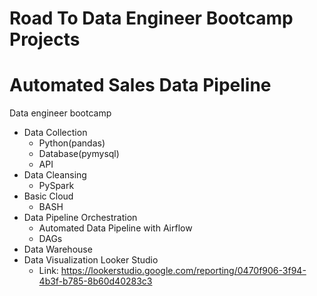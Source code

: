 # Road To Data Engineer Bootcamp Projects
# Automated Sales Data Pipeline
Data engineer bootcamp
- Data Collection
  - Python(pandas)
  - Database(pymysql)
  - API
- Data Cleansing
  - PySpark
- Basic Cloud
  - BASH
- Data Pipeline Orchestration
  - Automated Data Pipeline with  Airflow
  - DAGs
- Data Warehouse
- Data Visualization Looker Studio
  - Link: https://lookerstudio.google.com/reporting/0470f906-3f94-4b3f-b785-8b60d40283c3

